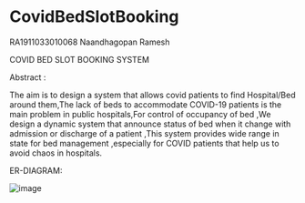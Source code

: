 # CovidBedSlotBooking

RA1911033010068
Naandhagopan Ramesh

COVID BED SLOT BOOKING SYSTEM

Abstract :

The aim is to design a system that allows covid patients to find Hospital/Bed around them,The
lack of beds to accommodate COVID-19 patients is the main problem in public hospitals,For
control of occupancy of bed ,We design a dynamic system that announce status of bed when it
change with admission or discharge of a patient ,This system provides wide range in state for bed
management ,especially for COVID patients that help us to avoid chaos in hospitals.

ER-DIAGRAM:

![image](https://user-images.githubusercontent.com/72683870/162666359-06d3521a-1b27-4ad9-ae15-01dc1d4d5720.png)
